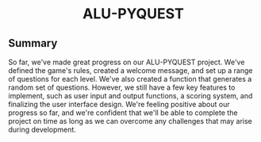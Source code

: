 <h1 align="center">ALU-PYQUEST</h1>

## Summary
So far, we've made great progress on our ALU-PYQUEST project. We've defined the game's rules, created a welcome message, and set up a range of questions for each level. We've also created a function that generates a random set of questions. However, we still have a few key features to implement, such as user input and output functions, a scoring system, and finalizing the user interface design. We're feeling positive about our progress so far, and we're confident that we'll be able to complete the project on time as long as we can overcome any challenges that may arise during development.

